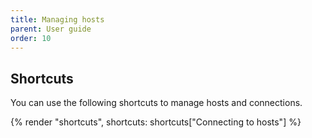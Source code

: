 ```yaml
---
title: Managing hosts
parent: User guide
order: 10
---
```


## Shortcuts

You can use the following shortcuts to manage hosts and connections.

{% render "shortcuts", shortcuts: shortcuts["Connecting to hosts"] %}
